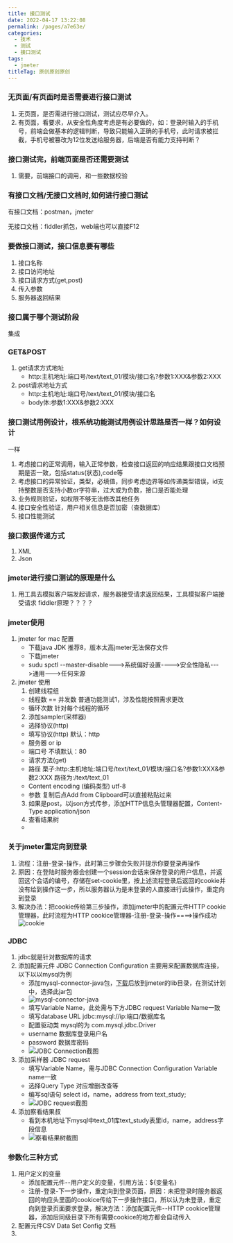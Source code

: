 ```yaml
---
title: 接口测试
date: 2022-04-17 13:22:08
permalink: /pages/a7e63e/
categories:
  - 技术
  - 测试
  - 接口测试
tags:
  - jmeter
titleTag: 原创原创原创
---
```

### **无页面/有页面时是否需要进行接口测试**
1. 无页面，是否需进行接口测试，测试应尽早介入。
2. 有页面，看要求，从安全性角度考虑是有必要做的，如：登录时输入的手机号，前端会做基本的逻辑判断，导致只能输入正确的手机号，此时请求被拦截，手机号被篡改为12位发送给服务器，后端是否有能力支持判断？


### 接口测试完，前端页面是否还需要测试
1. 需要，前端接口的调用，和一些数据校验

### 有接口文档/无接口文档时,如何进行接口测试
有接口文档：postman，jmeter

无接口文档：fiddler抓包，web端也可以直接F12

### 要做接口测试，接口信息要有哪些
1. 接口名称
2. 接口访问地址
3. 接口请求方式(get,post)
4. 传入参数
5. 服务器返回结果

### 接口属于哪个测试阶段
集成

### GET&POST
1. get请求方式地址
    - http:主机地址:端口号/text/text_01/模块/接口名?参数1:XXX&参数2:XXX
2. post请求地址方式
    - http:主机地址:端口号/text/text_01/模块/接口名
    - body体:参数1:XXX&参数2:XXX

### 接口测试用例设计，根系统功能测试用例设计思路是否一样？如何设计
一样

1. 考虑接口的正常调用，输入正常参数，检查接口返回的响应结果跟接口文档预期是否一致，包括status(状态),code等
2. 考虑接口的异常验证，类型，必填值，同步考虑边界等如传递类型错误，id支持整数是否支持小数or字符串，过大或为负数，接口是否能处理
3. 业务规则验证，如权限不够无法修改其他任务
4. 接口安全性验证，用户相关信息是否加密（查数据库）
5. 接口性能测试

### 接口数据传递方式

1. XML
2. Json

### jmeter进行接口测试的原理是什么
1. 用工具去模拟客户端发起请求，服务器接受请求返回结果，工具模拟客户端接受请求 fiddler原理？？？？

### jmeter使用
1. jmeter for mac 配置
    - 下载java JDK 推荐8，版本太高jmeter无法保存文件
    - 下载jmeter
    - sudu spctl --master-disable--->系统偏好设置---->安全性隐私--->通用--->任何来源
2. jmeter 使用
    1. 创建线程组
      - 线程数 == 并发数 普通功能测试1，涉及性能按照需求更改
      - 循环次数 针对每个线程的循环
    2. 添加sampler(采样器)
      - 选择协议(http)
      - 填写协议(http) 默认：http
      - 服务器 or ip
      - 端口号 不填默认：80
      - 请求方法(get)
      - 路径 栗子:http:主机地址:端口号/text/text_01/模块/接口名?参数1:XXX&参数2:XXX 路径为:/text/text_01
      - Content encoding (编码类型) utf-8
      - 参数 复制后点Add from Clipboard可以直接粘贴过来
      3. 如果是post，以json方式传参，添加HTTP信息头管理器配置，Content-Type application/json
    3. 查看结果树
      -
### 关于jmeter重定向到登录
1. 流程：注册-登录-操作，此时第三步骤会失败并提示你要登录再操作
2. 原因：在登陆时服务器会创建一个session会话来保存登录的用户信息，并返回这个会话的编号，存储在set-cookie里，按上述流程登录后返回的cookie并没有给到操作这一步，所以服务器认为是未登录的人直接进行此操作，重定向到登录
3. 解决办法：把cookie传给第三步操作，添加jmeter中的配置元件HTTP cookie管理器，此时流程为HTTP cookice管理器-注册-登录-操作====>操作成功
![cookie](https://cdn.jsdelivr.net/gh/liyuqinggg/cdn@1.2/cookie_01.png)

### JDBC
1. jdbc就是针对数据库的请求
2. 添加配置元件 JDBC Connection Configuration 主要用来配置数据库连接，以下以以mysql为例
    - 添加mysql-connector-java包，[下载](https://dev.mysql.com/downloads/connector/j/)后放到jmeter的lib目录，在测试计划中，选择此jar包
    - ![mysql-connector-java](https://cdn.jsdelivr.net/gh/liyuqinggg/cdn@1.3/jdbc-mysql_01.png)
    - 填写Variable Name，此处需与下方JDBC request Variable Name一致
    - 填写database URL jdbc:mysql://ip:端口/数据库名
    - 配置驱动类 mysql的为 com.mysql.jdbc.Driver
    - username 数据库登录用户名
    - password 数据库密码
    - ![JDBC Connection截图](https://cdn.jsdelivr.net/gh/liyuqinggg/cdn@1.3/jdbc_01.png)
2. 添加采样器 JDBC request 
    - 填写Variable Name，需与JDBC Connection Configuration Variable name一致
    - 选择Query Type 对应增删改查等
    - 编写sql语句 select id，name，address from text_study;
    - ![JDBC request截图](https://cdn.jsdelivr.net/gh/liyuqinggg/cdn@1.3/jdbc_02.png)
3. 添加察看结果叔
    - 看到本机地址下mysql中text_01库text_study表里id，name，address字段信息
    - ![察看结果树截图](https://cdn.jsdelivr.net/gh/liyuqinggg/cdn@1.3/jdbc_03.png)

### 参数化三种方式
1. 用户定义的变量
    - 添加配置元件--用户定义的变量，引用方法：${变量名}
    - 注册-登录-下一步操作，重定向到登录页面，原因：未把登录时服务器返回的响应头里面的cookice传给下一步操作接口，所以认为未登录，重定向到登录页面要求登录，解决方法：添加配置元件--HTTP cookice管理器，添加后同级目录下所有需要cookice的地方都会自动传入
2. 配置元件CSV Data Set Config 文档
3. 
